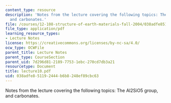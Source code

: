 ```yaml
---
content_type: resource
description: 'Notes from the lecture covering the following topics: The Al2SiO5 group,
  and carbonates.'
file: /courses/12-108-structure-of-earth-materials-fall-2004/038adfe851192444b6b8248ef89cbc63_lecture10.pdf
file_type: application/pdf
learning_resource_types:
- Lecture Notes
license: https://creativecommons.org/licenses/by-nc-sa/4.0/
ocw_type: OCWFile
parent_title: Lecture Notes
parent_type: CourseSection
parent_uid: 7d296d81-2189-7753-1ebc-270cd7db3a21
resourcetype: Document
title: lecture10.pdf
uid: 038adfe8-5119-2444-b6b8-248ef89cbc63
---
```

Notes from the lecture covering the following topics: The Al2SiO5 group, and carbonates.